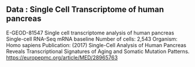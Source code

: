 ## Data : Single Cell Transcriptome of human pancreas

E-GEOD-81547
Single cell transcriptome analysis of human pancreas
Single-cell RNA-Seq mRNA baseline
Number of cells: 2,543
Organism: Homo sapiens
Publication:
(2017) Single-Cell Analysis of Human Pancreas Reveals Transcriptional Signatures of Aging and Somatic Mutation Patterns. 
https://europepmc.org/article/MED/28965763

